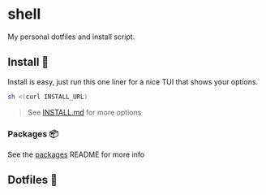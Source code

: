 # shell
My personal dotfiles and install script.

## Install 🚀
Install is easy, just run this one liner for a nice TUI that shows your options.
```bash
sh <(curl INSTALL_URL)
```
> See [INSTALL.md](INSTALL.md) for more options

### Packages 📦
See the [packages](packages) README for more info

## Dotfiles 🧩
